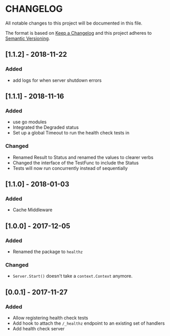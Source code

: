 # CHANGELOG

All notable changes to this project will be documented in this file.

The format is based on [Keep a Changelog](http://keepachangelog.com/)
and this project adheres to [Semantic Versioning](http://semver.org/).

## [1.1.2] - 2018-11-22

### Added

- add logs for when server shutdown errors

## [1.1.1] - 2018-11-16

### Added

- use go modules
- Integrated the Degraded status
- Set up a global Timeout to run the health check tests in

### Changed

- Renamed Result to Status and renamed the values to clearer verbs
- Changed the interface of the TestFunc to include the Status
- Tests will now run concurrently instead of sequentially

## [1.1.0] - 2018-01-03

### Added

- Cache Middleware

## [1.0.0] - 2017-12-05

### Added

- Renamed the package to `healthz`

### Changed

- `Server.Start()` doesn't take a `context.Context` anymore.

## [0.0.1] - 2017-11-27

### Added

- Allow registering health check tests
- Add hook to attach the `/_healthz` endpoint to an existing set of handlers
- Add health check server
